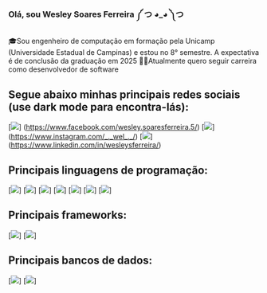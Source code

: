 ### Olá, sou Wesley Soares Ferreira ༼ つ ◕_◕ ༽つ
🎓Sou engenheiro de computação em formação pela Unicamp (Universidade Estadual de Campinas) e estou no 8° semestre. A expectativa é de conclusão da graduação em 2025
👨‍💻Atualmente quero seguir carreira como desenvolvedor de software 

## Segue abaixo minhas principais redes sociais (use dark mode para encontra-lás):

[<img src="https://img.shields.io/badge/Facebook-1877F2?style=for-the-badge&logo=facebook&logoColor=white" />]  (https://www.facebook.com/wesley.soaresferreira.5/) [<img src="https://img.shields.io/badge/Instagram-E4405F?style=for-the-badge&logo=instagram&logoColor=white" />] (https://www.instagram.com/_._wel_._/) [<img src="https://img.shields.io/badge/LinkedIn-0077B5?style=for-the-badge&logo=linkedin&logoColor=white" />] (https://www.linkedin.com/in/wesleysferreira/)


## Principais linguagens de programação:

[<img src="https://img.shields.io/badge/Python-FFD43B?style=for-the-badge&logo=python&logoColor=blue" />] [<img src="https://img.shields.io/badge/C-00599C?style=for-the-badge&logo=c&logoColor=white" />] [<img src="https://img.shields.io/badge/JavaScript-323330?style=for-the-badge&logo=javascript&logoColor=F7DF1E" />] [<img src="https://img.shields.io/badge/Dart-0175C2?style=for-the-badge&logo=dart&logoColor=white" />]
[<img src="https://img.shields.io/badge/Python-FFD43B?style=for-the-badge&logo=python&logoColor=blue" />] [<img src="https://img.shields.io/badge/HTML5-E34F26?style=for-the-badge&logo=html5&logoColor=white" />] [<img src="https://img.shields.io/badge/CSS3-1572B6?style=for-the-badge&logo=css3&logoColor=white" />] 

## Principais frameworks:

[<img src="https://img.shields.io/badge/React-20232A?style=for-the-badge&logo=react&logoColor=61DAFB" />] [<img src="https://img.shields.io/badge/Flutter-02569B?style=for-the-badge&logo=flutter&logoColor=white" />]

## Principais bancos de dados:

[<img src="https://img.shields.io/badge/firebase-ffca28?style=for-the-badge&logo=firebase&logoColor=black" />] [<img src="https://img.shields.io/badge/Supabase-181818?style=for-the-badge&logo=supabase&logoColor=white" />]


